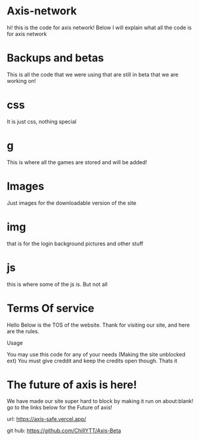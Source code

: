 # Axis-network
hi! this is the code for axis network! Below I will explain what all the code is for axis network

# Backups and betas
This is all the code that we were using that are still in beta that we are working on!

# css
It is just css, nothing special

# g
This is where all the games are stored and will be added!

# Images
Just images for the downloadable version of the site

# img
that is for the login background pictures and other stuff

# js
this is where some of the js is. But not all


# Terms Of service


Hello Below is the TOS of the website. Thank for visiting our site, and here are the rules.

Usage

You may use this code for any of your needs (Making the site unblocked ext) You must give creddit and keep the credits open though. Thats it

# The future of axis is here!
We have made our site super hard to block by making it run on about:blank! go to the links below for the Future of axis!

url: https://axis-safe.vercel.app/

git hub: https://github.com/ChillYTT/Axis-Beta
